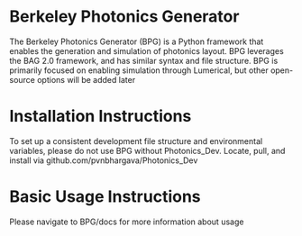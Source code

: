 # Berkeley Photonics Generator 
The Berkeley Photonics Generator (BPG) is a Python framework that enables the generation and simulation of photonics layout. BPG leverages the BAG 2.0 framework, and has similar syntax and file structure. BPG is primarily focused on enabling simulation through Lumerical, but other open-source options will be added later

# Installation Instructions
To set up a consistent development file structure and environmental variables, please do not use BPG without Photonics_Dev. Locate, pull, and install via github.com/pvnbhargava/Photonics_Dev

# Basic Usage Instructions
Please navigate to BPG/docs for more information about usage
